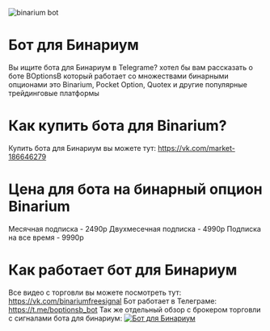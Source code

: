 ![binarium bot](https://github.com/user-attachments/assets/54afd5b8-4cb6-4778-be7c-de43b1b184f8)

# Бот для Бинариум
Вы ищите бота для Бинариум в Telegrame? хотел бы вам рассказать о боте BOptionsB который работает со множествами бинарными опционами
это Binarium, Pocket Option, Quotex и другие популярные трейдинговые платформы
# Как купить бота для Binarium?
Купить бота для Бинариум вы можете тут: https://vk.com/market-186646279
# Цена для бота на бинарный опцион Binarium
Месячная подписка - 2490р
Двухмесечная подписка - 4990р
Подписка на все время - 9990р
# Как работает бот для Бинариум
Все видео с торговли вы можете посмотреть тут: https://vk.com/binariumfreesignal
Бот работает в Телеграме: https://t.me/boptionsb_bot
Так же отдельный обзор с брокером торговли с сигналами бота для бинариум:
[![Бот для Бинариум](https://img.youtube.com/vi/y_PC4nSXfyA/0.jpg)](https://www.youtube.com/watch?v=y_PC4nSXfyA)

